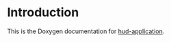 # Introduction

This is the Doxygen documentation for [hud-application].

[hud-application]: https://github.com/kristosb/nordic-hud/


